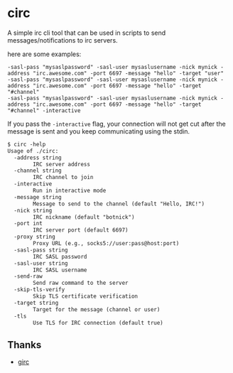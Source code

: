 # circ

A simple irc cli tool that can be used in scripts to send messages/notifications to irc servers.

here are some examples:
```
-sasl-pass "mysaslpassword" -sasl-user mysaslusername -nick mynick -address "irc.awesome.com" -port 6697 -message "hello" -target "user"
-sasl-pass "mysaslpassword" -sasl-user mysaslusername -nick mynick -address "irc.awesome.com" -port 6697 -message "hello" -target "#channel"
-sasl-pass "mysaslpassword" -sasl-user mysaslusername -nick mynick -address "irc.awesome.com" -port 6697 -message "hello" -target "#channel" -interactive
```

If you pass the `-interactive` flag, your connection will not get cut after the message is sent and you keep communicating using the stdin.

```txt
$ circ -help
Usage of ./circ:
  -address string
        IRC server address
  -channel string
        IRC channel to join
  -interactive
        Run in interactive mode
  -message string
        Message to send to the channel (default "Hello, IRC!")
  -nick string
        IRC nickname (default "botnick")
  -port int
        IRC server port (default 6697)
  -proxy string
        Proxy URL (e.g., socks5://user:pass@host:port)
  -sasl-pass string
        IRC SASL password
  -sasl-user string
        IRC SASL username
  -send-raw
        Send raw command to the server
  -skip-tls-verify
        Skip TLS certificate verification
  -target string
        Target for the message (channel or user)
  -tls
        Use TLS for IRC connection (default true)
```

## Thanks

* [girc](https://github.com/lrstanley/girc)
